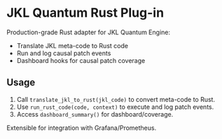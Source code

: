 # JKL Quantum Rust Plug-in

Production-grade Rust adapter for JKL Quantum Engine:
- Translate JKL meta-code to Rust code
- Run and log causal patch events
- Dashboard hooks for causal patch coverage

## Usage

1. Call `translate_jkl_to_rust(jkl_code)` to convert meta-code to Rust.
2. Use `run_rust_code(code, context)` to execute and log patch events.
3. Access `dashboard_summary()` for dashboard/coverage.

Extensible for integration with Grafana/Prometheus.